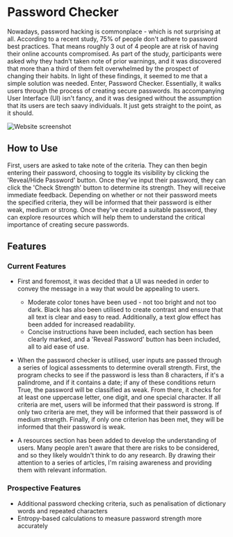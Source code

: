 # Password Checker

Nowadays, password hacking is commonplace - which is not surprising at all. According to a recent study, 75% of people don't adhere to password best practices. That means roughly 3 out of 4 people are at risk of having their online accounts compromised. As part of the study, participants were asked why they hadn't taken note of prior warnings, and it was discovered that more than a third of them felt overwhelmed by the prospect of changing their habits. In light of these findings, it seemed to me that a simple solution was needed. Enter, Password Checker. Essentially, it walks users through the process of creating secure passwords. Its accompanying User Interface (UI) isn't fancy, and it was designed without the assumption that its users are tech saavy individuals. It just gets straight to the point, as it should.

![Website screenshot](images/my_project/images/UI-screenshot.png)

## How to Use

First, users are asked to take note of the criteria. They can then begin entering their password, choosing to toggle its visibility by clicking the 'Reveal/Hide Password' button. Once they've input their password, they can click the 'Check Strength' button to determine its strength. They will receive immediate feedback. Depending on whether or not their password meets the specified criteria, they will be informed that their password is either weak, medium or strong. Once they've created a suitable password, they can explore resources which will help them to understand the critical importance of creating secure passwords.

## Features

### Current Features

- First and foremost, it was decided that a UI was needed in order to convey the message in a way that would be appealing to users.

  - Moderate color tones have been used - not too bright and not too dark. Black has also been utilised to create contrast and ensure that all text is clear and easy to read. Additionally, a text glow effect has been added for increased readability.
  - Concise instructions have been included, each section has been clearly marked, and a 'Reveal Password' button has been included, all to aid ease of use.

- When the password checker is utilised, user inputs are passed through a series of logical assessments to determine overall strength. First, the program checks to see if the password is less than 8 characters, if it's a palindrome, and if it contains a date; if any of these conditions return True, the password will be classified as weak. From there, it checks for at least one uppercase letter, one digit, and one special character. If all criteria are met, users will be informed that their password is strong. If only two criteria are met, they will be informed that their password is of medium strength. Finally, if only one criterion has been met, they will be informed that their password is weak.

- A resources section has been added to develop the understanding of users. Many people aren't aware that there are risks to be considered, and so they likely wouldn't think to do any research. By drawing their attention to a series of articles, I'm raising awareness and providing them with relevant information.

### Prospective Features

- Additional password checking criteria, such as penalisation of dictionary words and repeated characters
- Entropy-based calculations to measure password strength more accurately
